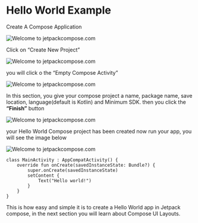 # Hello World Example
Create A Compose Application

![Welcome to jetpackcompose.com](https://miro.medium.com/max/1400/1*Dz8H_lJ7TyMmgrsP9YB3Vw.png)

Click on “Create New Project”

![Welcome to jetpackcompose.com](https://miro.medium.com/max/1400/1*hbK3UCWSluoqQExYM85nGA.png)

you will click o the “Empty Compose Activity”

![Welcome to jetpackcompose.com](https://miro.medium.com/max/1400/1*1DHAKWDaaZeKS1Tbdj2WNA.png)

In this section, you give your compose project a name, package name, save location, language(default is Kotlin) and Minimum SDK. then you click the **“Finish”** button

![Welcome to jetpackcompose.com](https://miro.medium.com/max/1400/1*mwyZ9T3qe3qrMNHxEyydog.png)

your Hello World Compose project has been created now run your app, you will see the image below

![Welcome to jetpackcompose.com](https://miro.medium.com/max/896/1*cjI3QogKusrJ6VZxb2u5Og.png)

```
class MainActivity : AppCompatActivity() {
    override fun onCreate(savedInstanceState: Bundle?) {
        super.onCreate(savedInstanceState)
        setContent {
            Text("Hello world!")
        }
    }
}
```
This is how easy and simple it is to create a Hello World app in  Jetpack compose, in the next section you will learn about Compose UI Layouts.
